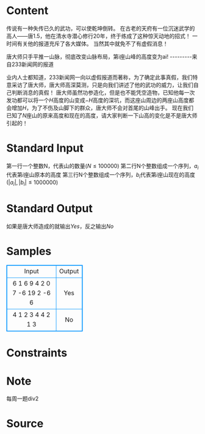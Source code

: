 
# Content

传说有一种失传已久的武功，可以使乾坤倒转。
在古老的天府有一位沉迷武学的高人——唐1.5，他在清水寺潜心修行20年，终于练成了这种惊天动地的招式！
一时间有关他的报道充斥了各大媒体。
当然其中就免不了有虚假消息！

唐大师只手平推一山脉，彻底改变山脉布局，第i座山峰的高度变为ai!                                             ---------来自233新闻网的报道

业内人士都知道，233新闻网一向以虚假报道而著称，为了确定此事真假，我们特意采访了唐大师，唐大师高深莫测，只是向我们讲述了他的武功的威力，让我们自己判断消息的真假！
唐大师虽然功参造化，但是也不能凭空造物，已知他每一次发功都可以将一个$H$高度的山变成$-H$高度的深坑，而这座山周边的两座山高度都会增加$H$，为了不伤及山脚下的群众，唐大师不会对首尾的山峰出手。
现在我们已知了$N$座山的原来高度和现在的高度，请大家判断一下山高的变化是不是唐大师引起的！

# Standard Input

第一行一个整数N，代表山的数量($N\le100000$)
第二行N个整数组成一个序列，$a_i$代表第$i$座山原本的高度
第三行N个整数组成一个序列，$b_i$代表第$i$座山现在的高度
($|a_i|,|b_i|\le1000000$)

# Standard Output

如果是唐大师造成的就输出$Yes$，反之输出$No$

# Samples

<style>
        table,table tr th, table tr td { border:1px solid #0094ff; }
        table { width: 200px; min-height: 25px; line-height: 25px; text-align: center; border-collapse: collapse;}   
    </style>
<table>
	<tr>
		<td>Input</td>
		<td>Output</td>
	</tr>
<tr><td>6
1 6 9 4 2 0       
7 -6 19 2 -6 6
</td><td>Yes
</td></tr><tr><td>4
1 2 3 4        
4 2 1 3</td><td>No
</td></tr></table>


# Constraints



# Note

每周一题div2

# Source



